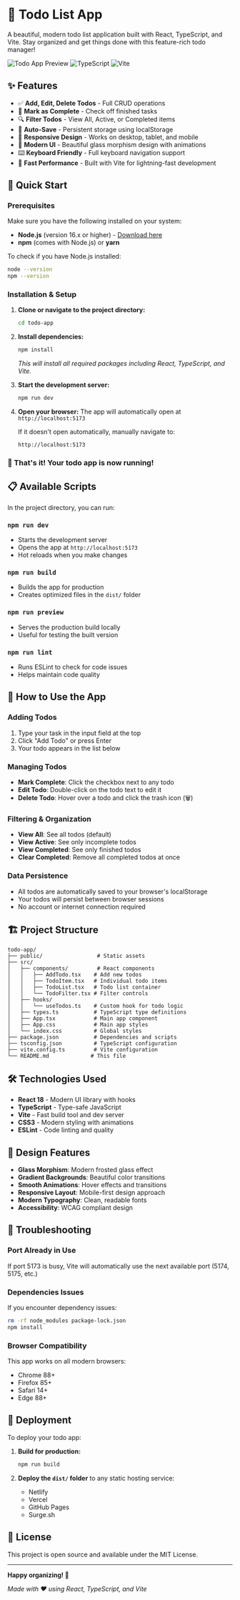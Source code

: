 # 📝 Todo List App

A beautiful, modern todo list application built with React, TypeScript, and Vite. Stay organized and get things done with this feature-rich todo manager!

![Todo App Preview](https://img.shields.io/badge/React-18.x-blue) ![TypeScript](https://img.shields.io/badge/TypeScript-5.x-blue) ![Vite](https://img.shields.io/badge/Vite-5.x-purple)

## ✨ Features

- ✅ **Add, Edit, Delete Todos** - Full CRUD operations
- 🎯 **Mark as Complete** - Check off finished tasks
- 🔍 **Filter Todos** - View All, Active, or Completed items
- 💾 **Auto-Save** - Persistent storage using localStorage
- 📱 **Responsive Design** - Works on desktop, tablet, and mobile
- 🎨 **Modern UI** - Beautiful glass morphism design with animations
- ⌨️ **Keyboard Friendly** - Full keyboard navigation support
- 🚀 **Fast Performance** - Built with Vite for lightning-fast development

## 🚀 Quick Start

### Prerequisites

Make sure you have the following installed on your system:
- **Node.js** (version 16.x or higher) - [Download here](https://nodejs.org/)
- **npm** (comes with Node.js) or **yarn**

To check if you have Node.js installed:
```bash
node --version
npm --version
```

### Installation & Setup

1. **Clone or navigate to the project directory:**
   ```bash
   cd todo-app
   ```

2. **Install dependencies:**
   ```bash
   npm install
   ```
   *This will install all required packages including React, TypeScript, and Vite.*

3. **Start the development server:**
   ```bash
   npm run dev
   ```

4. **Open your browser:**
   The app will automatically open at `http://localhost:5173`
   
   If it doesn't open automatically, manually navigate to:
   ```
   http://localhost:5173
   ```

### 🎉 That's it! Your todo app is now running!

## 📋 Available Scripts

In the project directory, you can run:

### `npm run dev`
- Starts the development server
- Opens the app at `http://localhost:5173`
- Hot reloads when you make changes

### `npm run build`
- Builds the app for production
- Creates optimized files in the `dist/` folder

### `npm run preview`
- Serves the production build locally
- Useful for testing the built version

### `npm run lint`
- Runs ESLint to check for code issues
- Helps maintain code quality

## 🎯 How to Use the App

### Adding Todos
1. Type your task in the input field at the top
2. Click "Add Todo" or press Enter
3. Your todo appears in the list below

### Managing Todos
- **Mark Complete**: Click the checkbox next to any todo
- **Edit Todo**: Double-click on the todo text to edit it
- **Delete Todo**: Hover over a todo and click the trash icon (🗑️)

### Filtering & Organization
- **View All**: See all todos (default)
- **View Active**: See only incomplete todos
- **View Completed**: See only finished todos
- **Clear Completed**: Remove all completed todos at once

### Data Persistence
- All todos are automatically saved to your browser's localStorage
- Your todos will persist between browser sessions
- No account or internet connection required

## 🏗️ Project Structure

```
todo-app/
├── public/                 # Static assets
├── src/
│   ├── components/         # React components
│   │   ├── AddTodo.tsx    # Add new todos
│   │   ├── TodoItem.tsx   # Individual todo items
│   │   ├── TodoList.tsx   # Todo list container
│   │   └── TodoFilter.tsx # Filter controls
│   ├── hooks/
│   │   └── useTodos.ts    # Custom hook for todo logic
│   ├── types.ts           # TypeScript type definitions
│   ├── App.tsx            # Main app component
│   ├── App.css            # Main app styles
│   └── index.css          # Global styles
├── package.json           # Dependencies and scripts
├── tsconfig.json          # TypeScript configuration
├── vite.config.ts         # Vite configuration
└── README.md             # This file
```

## 🛠️ Technologies Used

- **React 18** - Modern UI library with hooks
- **TypeScript** - Type-safe JavaScript
- **Vite** - Fast build tool and dev server
- **CSS3** - Modern styling with animations
- **ESLint** - Code linting and quality

## 🎨 Design Features

- **Glass Morphism**: Modern frosted glass effect
- **Gradient Backgrounds**: Beautiful color transitions
- **Smooth Animations**: Hover effects and transitions
- **Responsive Layout**: Mobile-first design approach
- **Modern Typography**: Clean, readable fonts
- **Accessibility**: WCAG compliant design

## 🐛 Troubleshooting

### Port Already in Use
If port 5173 is busy, Vite will automatically use the next available port (5174, 5175, etc.)

### Dependencies Issues
If you encounter dependency issues:
```bash
rm -rf node_modules package-lock.json
npm install
```

### Browser Compatibility
This app works on all modern browsers:
- Chrome 88+
- Firefox 85+
- Safari 14+
- Edge 88+

## 🚀 Deployment

To deploy your todo app:

1. **Build for production:**
   ```bash
   npm run build
   ```

2. **Deploy the `dist/` folder** to any static hosting service:
   - Netlify
   - Vercel
   - GitHub Pages
   - Surge.sh

## 📝 License

This project is open source and available under the MIT License.

---

**Happy organizing! 🎉**

*Made with ❤️ using React, TypeScript, and Vite*
